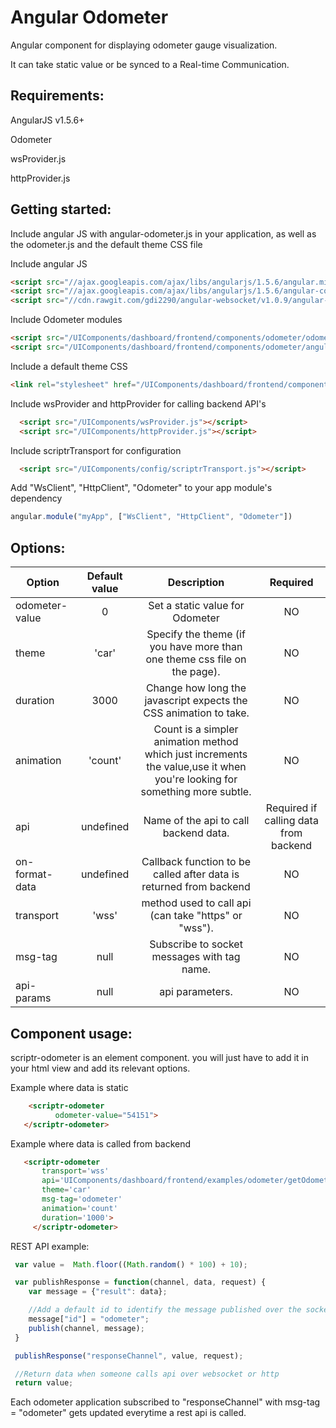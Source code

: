 # Angular Odometer 
 
  Angular component for displaying odometer gauge visualization.
  
  It can take static value or be synced to a Real-time Communication. 

## Requirements:
  
  AngularJS v1.5.6+
  
  Odometer 
  
  wsProvider.js
  
  httpProvider.js
  
## Getting started:

  Include angular JS with angular-odometer.js in your application, as well as the odometer.js and the default theme CSS file

  Include angular JS
  
  ```html
  <script src="//ajax.googleapis.com/ajax/libs/angularjs/1.5.6/angular.min.js"></script>
  <script src="//ajax.googleapis.com/ajax/libs/angularjs/1.5.6/angular-cookies.js"></script>
  <script src="//cdn.rawgit.com/gdi2290/angular-websocket/v1.0.9/angular-websocket.min.js"></script>
  ```
  Include Odometer modules
   
  ```html
  <script src="/UIComponents/dashboard/frontend/components/odometer/odometer.min.js"></script>
  <script src="/UIComponents/dashboard/frontend/components/odometer/angular.odometer.min.js"></script>
  ```
  
  Include a default theme CSS
  ```html
  <link rel="stylesheet" href="/UIComponents/dashboard/frontend/components/odometer/odometer.car.css">
  ```
  
  Include wsProvider and httpProvider for calling backend API's
  
  ```html
    <script src="/UIComponents/wsProvider.js"></script>
    <script src="/UIComponents/httpProvider.js"></script>
  ```
  
  Include scriptrTransport for configuration
  
  ```html
    <script src="/UIComponents/config/scriptrTransport.js"></script>
  ```
  
  Add "WsClient", "HttpClient", "Odometer" to your app module's dependency
  
  ```javascript
  angular.module("myApp", ["WsClient", "HttpClient", "Odometer"])
  ```
  
## Options:

| Option        | Default value   | Description   | Required   |
| ------------- |:-------------:|:-------------:|:-------------:|
  odometer-value | 0 | Set a static value for Odometer | NO
  theme     | 'car'	 |Specify the theme (if you have more than one theme css file on the page). | NO
  duration     | 3000	 |Change how long the javascript expects the CSS animation to take. | NO
  animation     | 'count'	 | Count is a simpler animation method which just increments the value,use it when you're looking for something more subtle. | NO
  api       | undefined    | 	Name of the api to call backend data.		| Required if calling data from backend	 
  on-format-data | undefined | Callback function to be called after data is returned from backend | NO
  transport |  'wss'     | 	method used to call api (can take "https" or "wss").		 | NO
  msg-tag   | null      | 	Subscribe to socket messages with tag name.		| NO     
  api-params  | null       | 	api parameters.  					| NO
  
  
## Component usage:

scriptr-odometer is an element component. you will just have to add it in your html view and add its relevant options.

Example where data is static

 ```html
     <scriptr-odometer
           odometer-value="54151">        
    </scriptr-odometer>
  ```
  
Example where data is called from backend

 ```html
    <scriptr-odometer
        transport='wss'
        api='UIComponents/dashboard/frontend/examples/odometer/getOdometerVal'
        theme='car'
        msg-tag='odometer'
        animation='count'
        duration='1000'> 
      </scriptr-odometer>
  ```
  
  REST API example:
  
  ```javascript
   var value =  Math.floor((Math.random() * 100) + 10); 

   var publishResponse = function(channel, data, request) {
      var message = {"result": data};

      //Add a default id to identify the message published over the socket
      message["id"] = "odometer";
      publish(channel, message);
   }

   publishResponse("responseChannel", value, request);

   //Return data when someone calls api over websocket or http
   return value;
  ```
  Each odometer application subscribed to "responseChannel" with msg-tag = "odometer" gets updated everytime a rest api is called. 

